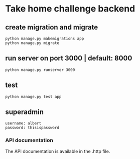 # Take home challenge backend

## create migration and migrate

```
python manage.py makemigrations app
python manage.py migrate
```

## run server on port 3000 | default: 8000

```
python manage.py runserver 3000
```

## test

```
python manage.py test app
```

## superadmin

```
username: albert
password: thisispassword
```

### API documentation

The API documentation is available in the .http file.
